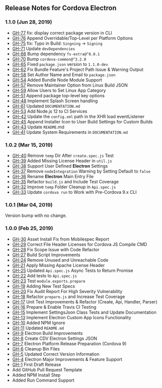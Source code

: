 <!--
    Licensed to the Apache Software Foundation (ASF) under one
    or more contributor license agreements.  See the NOTICE file
    distributed with this work for additional information
    regarding copyright ownership.  The ASF licenses this file
    to you under the Apache License, Version 2.0 (the
    "License"); you may not use this file except in compliance
    with the License.  You may obtain a copy of the License at

        http://www.apache.org/licenses/LICENSE-2.0

    Unless required by applicable law or agreed to in writing,
    software distributed under the License is distributed on an
    "AS IS" BASIS, WITHOUT WARRANTIES OR CONDITIONS OF ANY
    KIND, either express or implied.  See the License for the
    specific language governing permissions and limitations
    under the License.
-->

## Release Notes for Cordova Electron

### 1.1.0 (Jun 28, 2019)

* [GH-77](https://github.com/apache/cordova-electron/pull/77) fix: display correct package version in CLI
* [GH-76](https://github.com/apache/cordova-electron/pull/76) Append Overridable/Top-Level per Platform Options
* [GH-75](https://github.com/apache/cordova-electron/pull/75) fix: Typo in Build: `Singning` -> `Signing`
* [GH-71](https://github.com/apache/cordova-electron/pull/71) Update `devDependencies`
* [GH-66](https://github.com/apache/cordova-electron/pull/66) Bump dependency `fs-extra@^8.0.1`
* [GH-70](https://github.com/apache/cordova-electron/pull/70) Bump `cordova-common@^3.2.0`
* [GH-65](https://github.com/apache/cordova-electron/pull/65) Fixed `package.json` version to `1.1.0-dev`
* [GH-62](https://github.com/apache/cordova-electron/pull/62) Fix Bundle Feature's Project Path Issue & Warning Output
* [GH-58](https://github.com/apache/cordova-electron/pull/58) Set Author Name and Email to `package.json`
* [GH-54](https://github.com/apache/cordova-electron/pull/54) Added Bundle Node Module Support
* [GH-57](https://github.com/apache/cordova-electron/pull/57) Remove Maintainer Option from Linux Build JSON
* [GH-59](https://github.com/apache/cordova-electron/pull/59) Allow Users to Set Linux App Category
* [GH-51](https://github.com/apache/cordova-electron/pull/51) Append package top-level key options
* [GH-48](https://github.com/apache/cordova-electron/pull/48) Implement Splash Screen handling
* [GH-61](https://github.com/apache/cordova-electron/pull/61) Updated `DOCUMENTATION.md`
* [GH-53](https://github.com/apache/cordova-electron/pull/53) Add Node.js 12 to CI Services
* [GH-42](https://github.com/apache/cordova-electron/pull/42) Update the `config.xml` path in the XHR load eventListener
* [GH-45](https://github.com/apache/cordova-electron/pull/45) Append Installer Icon to User Build Settings for Custom Builds
* [GH-43](https://github.com/apache/cordova-electron/pull/43) Update `README`.md
* [GH-41](https://github.com/apache/cordova-electron/pull/41) Update System Requirements in `DOCUMENTATION.md`

### 1.0.2 (Mar 15, 2019)

* [GH-40](https://github.com/apache/cordova-electron/pull/40) Remove `temp` Dir After `create.spec.js` Test
* [GH-39](https://github.com/apache/cordova-electron/pull/39) Added Missing License Header in `util.js`
* [GH-38](https://github.com/apache/cordova-electron/pull/38) Support User Defined **Electron** Settings
* [GH-37](https://github.com/apache/cordova-electron/pull/37) Remove `nodeIntegration` Warning by Setting Default to `false`
* [GH-36](https://github.com/apache/cordova-electron/pull/36) Rename **Electron** Main Entry File
* [GH-35](https://github.com/apache/cordova-electron/pull/35) Refactor `build.js` and Include Test Coverage
* [GH-32](https://github.com/apache/cordova-electron/pull/32) Improve `temp` Folder Cleanup in `Api.spec.js`
* [GH-33](https://github.com/apache/cordova-electron/pull/33) Update `cordova run` to Work with Pre-Cordova 9.x CLI

### 1.0.1 (Mar 04, 2019)

Version bump with no change.

### 1.0.0 (Feb 25, 2019)

* [GH-30](https://github.com/apache/cordova-electron/pull/30) Asset Install Fix from Mobilespec Report
* [GH-29](https://github.com/apache/cordova-electron/pull/29) Correct File Header Licenses for Cordova JS Compile CMD
* [GH-28](https://github.com/apache/cordova-electron/pull/28) Fix Scope Issue with Code Refactor
* [GH-27](https://github.com/apache/cordova-electron/pull/27) Build Script Improvements
* [GH-24](https://github.com/apache/cordova-electron/pull/24) Remove Unused and Unreachable Code
* [GH-21](https://github.com/apache/cordova-electron/pull/21) Apply Missing Apache License Header
* [GH-25](https://github.com/apache/cordova-electron/pull/25) Updated `Api.spec.js` Async Tests to Return Promise
* [GH-22](https://github.com/apache/cordova-electron/pull/22) Add tests to `Api.spec.js`
* [GH-23](https://github.com/apache/cordova-electron/pull/23) Test `module.exports.prepare`
* [GH-19](https://github.com/apache/cordova-electron/pull/19) Adding New Test Specs
* [GH-20](https://github.com/apache/cordova-electron/pull/20) Fix Audit Report For High Severity Vulnerability
* [GH-18](https://github.com/apache/cordova-electron/pull/18) Refactor `prepare.js` and Increase Test Coverage
* [GH-17](https://github.com/apache/cordova-electron/pull/17) Unit Test Improvements & Refactor (Create, Api, Handler, Parser)
* [GH-16](https://github.com/apache/cordova-electron/pull/16) Prepare & Enable Travis CI Testing
* [GH-15](https://github.com/apache/cordova-electron/pull/15) Implement SettingsJson Class Tests and Update Documentation
* [GH-13](https://github.com/apache/cordova-electron/pull/13) Implement Electron Custom App Icons Functionality
* [GH-10](https://github.com/apache/cordova-electron/pull/10) Added NPM Ignore
* [GH-11](https://github.com/apache/cordova-electron/pull/11) Updated `README.md`
* [GH-9](https://github.com/apache/cordova-electron/pull/9) Electron Build Improvements
* [GH-8](https://github.com/apache/cordova-electron/pull/8) Create CDV Electron Settings JSON
* [GH-7](https://github.com/apache/cordova-electron/pull/7) Electron Platform Release Preparation (Cordova 9)
* [GH-6](https://github.com/apache/cordova-electron/pull/6) Cleanup Bin Files
* [GH-5](https://github.com/apache/cordova-electron/pull/5) Updated Correct Version Information
* [GH-4](https://github.com/apache/cordova-electron/pull/4) Electron Major Improvements & Feature Support
* [GH-1](https://github.com/apache/cordova-electron/pull/1) First Draft Release
* Add GitHub Pull Request Template
* Added NPM Install Step
* Added Run Command Support
